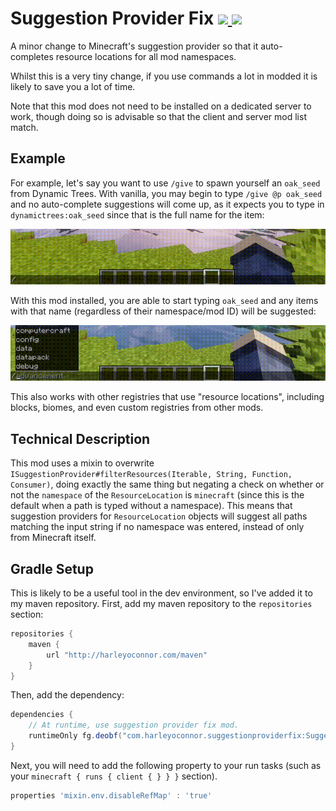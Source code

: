 # Suggestion Provider Fix [![](http://cf.way2muchnoise.eu/versions/suggestion-provider-fix.svg) ![](http://cf.way2muchnoise.eu/full_suggestion-provider-fix_downloads.svg)](https://www.curseforge.com/minecraft/mc-mods/chunk-animator/)
A minor change to Minecraft's suggestion provider so that it auto-completes resource locations for all mod namespaces. 

Whilst this is a very tiny change, if you use commands a lot in modded it is likely to save you a lot of time.

Note that this mod does not need to be installed on a dedicated server to work, though doing so is advisable so that the client and server mod list match. 

## Example
For example, let's say you want to use `/give` to spawn yourself an `oak_seed` from Dynamic Trees. With vanilla, you may begin to type `/give @p oak_seed` and no auto-complete suggestions will come up, as it expects you to type in `dynamictrees:oak_seed` since that is the full name for the item:

![](without.gif)

With this mod installed, you are able to start typing `oak_seed` and any items with that name (regardless of their namespace/mod ID) will be suggested:

![](with.gif)

This also works with other registries that use "resource locations", including blocks, biomes, and even custom registries from other mods. 

## Technical Description
This mod uses a mixin to overwrite `ISuggestionProvider#filterResources(Iterable, String, Function, Consumer)`, doing exactly the same thing but negating a check on whether or not the `namespace` of the `ResourceLocation` is `minecraft` (since this is the default when a path is typed without a namespace). This means that suggestion providers for `ResourceLocation` objects will suggest all paths matching the input string if no namespace was entered, instead of only from Minecraft itself.

## Gradle Setup
This is likely to be a useful tool in the dev environment, so I've added it to my maven repository. First, add my maven repository to the `repositories` section:

```groovy
repositories {
    maven {
        url "http://harleyoconnor.com/maven"
    }
}
```

Then, add the dependency:

```groovy
dependencies {
    // At runtime, use suggestion provider fix mod. 
    runtimeOnly fg.deobf("com.harleyoconnor.suggestionproviderfix:SuggestionProviderFix:1.16.5-1.0.0")
}
```

Next, you will need to add the following property to your run tasks (such as your `minecraft { runs { client { } } }` section).

```groovy
properties 'mixin.env.disableRefMap' : 'true'
```